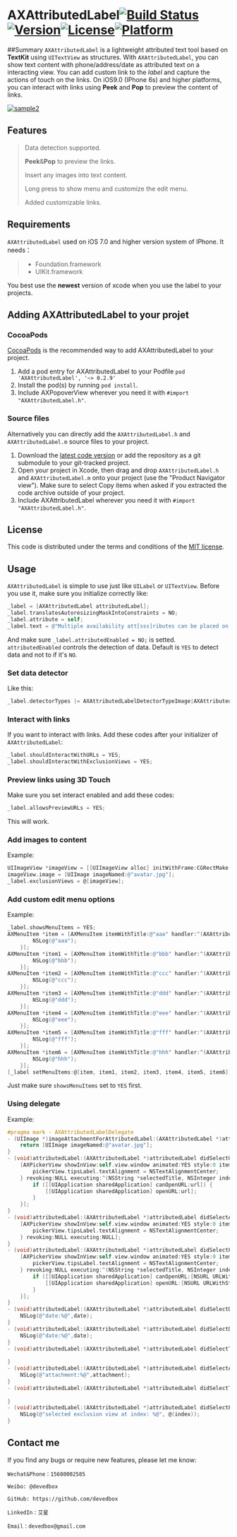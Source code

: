 # AXAttributedLabel[![Build Status](https://travis-ci.org/devedbox/AXAttributedLabel.svg?branch=master)](https://travis-ci.org/devedbox/AXAttributedLabel)[![Version](https://img.shields.io/cocoapods/v/AXAttributedLabel.svg?style=flat)](http://cocoapods.org/pods/AXAttributedLabel)[![License](https://img.shields.io/cocoapods/l/AXAttributedLabel.svg?style=flat)](http://cocoapods.org/pods/AXAttributedLabel)[![Platform](https://img.shields.io/cocoapods/p/AXAttributedLabel.svg?style=flat)](http://cocoapods.org/pods/AXAttributedLabel)

##Summary
`AXAttributedLabel` is a lightweight attributed text tool based on __TextKit__ using `UITextView` as structures. With `AXAttributedLabel`, you can show text content with phone/address/date as attributed text on a interacting view. You can add custom link to the _label_ and capture the actions of touch on the links. On iOS9.0 (IPhone 6s) and higher platforms, you can interact with links using __Peek__ and __Pop__ to preview the content of links.

[![sample2](http://ww1.sinaimg.cn/large/d2297bd2gw1f6hhddhg0mg20ac0iju0x.gif)](http://ww1.sinaimg.cn/large/d2297bd2gw1f6hhddhg0mg20ac0iju0x.gif)

## Features
> Data detection supported.
> 
> __Peek__&__Pop__ to preview the links.
> 
> Insert any images into text content.
> 
> Long press to show menu and customize the edit menu.
> 
> Added customizable links.

## Requirements

`AXAttributedLabel` used on iOS 7.0 and higher version system of IPhone. It needs：

>* Foundation.framework
>* UIKit.framework

You best use the __newest__ version of xcode when you use the label to your projects.

## Adding AXAttributedLabel to your projet
### CocoaPods
[CocoaPods](http://cocoapods.org) is the recommended way to add AXAttributedLabel to your project.

1. Add a pod entry for AXAttributedLabel to your Podfile `pod 'AXAttributedLabel', '~> 0.2.9'`
2. Install the pod(s) by running `pod install`.
3. Include AXPopoverView wherever you need it with `#import "AXAttributedLabel.h"`.

### Source files

Alternatively you can directly add the `AXAttributedLabel.h` and `AXAttributedLabel.m`  source files to your project.

1. Download the [latest code version](https://github.com/devedbox/AXAttributedLabel/archive/master.zip) or add the repository as a git submodule to your git-tracked project. 
2. Open your project in Xcode, then drag and drop `AXAttributedLabel.h` and `AXAttributedLabel.m` onto your project (use the "Product Navigator view"). Make sure to select Copy items when asked if you extracted the code archive outside of your project. 
3. Include AXAttributedLabel wherever you need it with `#import "AXAttributedLabel.h"`.

## License

This code is distributed under the terms and conditions of the [MIT license](LICENSE). 

## Usage

`AXAttributedLabel` is simple to use just like `UILabel` or `UITextView`. Before you use it, make sure you initialize correctly like:
```objective-c
_label = [AXAttributedLabel attributedLabel];
_label.translatesAutoresizingMaskIntoConstraints = NO;
_label.attribute = self;
_label.text = @"Multiple availability att[sss]ributes can be placed on a declaration, which may correspond to different platforms. Only the availability attr[sss]ibute with the platform[sss] correcorre 明天 sponding to the target pla[sss]tform will be used. https://www.baidu.com the availability 15680002585 any others wil[sss]l be ignored. If no 成都市成华区二仙桥东三路1号 availability attribute specifies availability for the cu[sss]rrent target platform, the a[sss]vailability attributes are ignored.";
```
And make sure `_label.attributedEnabled = NO;` is setted. `attributedEnabled` controls the detection of data. Default is `YES` to detect data and not to if it's `NO`.
### Set data detector
Like this:
```objective-c
_label.detectorTypes |= AXAttributedLabelDetectorTypeImage|AXAttributedLabelDetectorTypeLink|AXAttributedLabelDetectorTypeTransitInformation|AXAttributedLabelDetectorTypeAddress;
```
### Interact with links
If you want to interact with links. Add these codes after your initializer of `AXAttributedLabel`: 
```objective-c
_label.shouldInteractWithURLs = YES;
_label.shouldInteractWithExclusionViews = YES;
```
### Preview links using __3D Touch__
Make sure you set interact enabled and add these codes:
```objective-c
_label.allowsPreviewURLs = YES;
```
This will work.
### Add images to content
Example:
```objective-c
UIImageView *imageView = [[UIImageView alloc] initWithFrame:CGRectMake(CGRectGetWidth(self.view.frame)*.5-45, 45, 90, 90)];
imageView.image = [UIImage imageNamed:@"avatar.jpg"];
_label.exclusionViews = @[imageView];
```
### Add custom edit menu options
Example:
```objective-c
_label.showsMenuItems = YES;
AXMenuItem *item = [AXMenuItem itemWithTitle:@"aaa" handler:^(AXAttributedLabel * _Nonnull label, AXMenuItem * _Nonnull item) {
        NSLog(@"aaa");
    }];
AXMenuItem *item1 = [AXMenuItem itemWithTitle:@"bbb" handler:^(AXAttributedLabel * _Nonnull label, AXMenuItem * _Nonnull item) {
        NSLog(@"bbb");
    }];
AXMenuItem *item2 = [AXMenuItem itemWithTitle:@"ccc" handler:^(AXAttributedLabel * _Nonnull label, AXMenuItem * _Nonnull item) {
        NSLog(@"ccc");
    }];
AXMenuItem *item3 = [AXMenuItem itemWithTitle:@"ddd" handler:^(AXAttributedLabel * _Nonnull label, AXMenuItem * _Nonnull item) {
        NSLog(@"ddd");
    }];
AXMenuItem *item4 = [AXMenuItem itemWithTitle:@"eee" handler:^(AXAttributedLabel * _Nonnull label, AXMenuItem * _Nonnull item) {
        NSLog(@"eee");
    }];
AXMenuItem *item5 = [AXMenuItem itemWithTitle:@"fff" handler:^(AXAttributedLabel * _Nonnull label, AXMenuItem * _Nonnull item) {
        NSLog(@"fff");
    }];
AXMenuItem *item6 = [AXMenuItem itemWithTitle:@"hhh" handler:^(AXAttributedLabel * _Nonnull label, AXMenuItem * _Nonnull item) {
        NSLog(@"hhh");
    }];
[_label setMenuItems:@[item, item1, item2, item3, item4, item5, item6]];
```
Just make sure `showsMenuItems` set to `YES` first.
### Using delegate
Example:

```objective-c
#pragma mark - AXAttributedLabelDelegate
- (UIImage *)imageAttachmentForAttributedLabel:(AXAttributedLabel *)attl result:(NSTextCheckingResult *)result {
    return [UIImage imageNamed:@"avatar.jpg"];
}
- (void)attributedLabel:(AXAttributedLabel *)attributedLabel didSelectURL:(NSURL *)url {
    [AXPickerView showInView:self.view.window animated:YES style:0 items:@[url.absoluteString] title:@"打开链接？" tips:[NSString stringWithFormat:@"点击打开链接:%@", url.absoluteString] configuration:NULL completion:^(AXPickerView *pickerView) {
        pickerView.tipsLabel.textAlignment = NSTextAlignmentCenter;
    } revoking:NULL executing:^(NSString *selectedTitle, NSInteger index, AXPickerView *inPickerView) {
        if ([[UIApplication sharedApplication] canOpenURL:url]) {
            [[UIApplication sharedApplication] openURL:url];
        }
    }];
}
- (void)attributedLabel:(AXAttributedLabel *)attributedLabel didSelectAddress:(NSDictionary *)addressComponents {
    [AXPickerView showInView:self.view.window animated:YES style:0 items:[addressComponents allValues] title:@"地址" tips:@"显示所有地址" configuration:NULL completion:^(AXPickerView *pickerView) {
        pickerView.tipsLabel.textAlignment = NSTextAlignmentCenter;
    } revoking:NULL executing:NULL];
}
- (void)attributedLabel:(AXAttributedLabel *)attributedLabel didSelectPhoneNumber:(NSString *)phoneNumber {
    [AXPickerView showInView:self.view.window animated:YES style:0 items:@[phoneNumber] title:@"拨打电话？" tips:[NSString stringWithFormat:@"点击拨打电话:%@", phoneNumber] configuration:NULL completion:^(AXPickerView *pickerView) {
        pickerView.tipsLabel.textAlignment = NSTextAlignmentCenter;
    } revoking:NULL executing:^(NSString *selectedTitle, NSInteger index, AXPickerView *inPickerView) {
        if ([[UIApplication sharedApplication] canOpenURL:[NSURL URLWithString:[NSString stringWithFormat:@"tel:%@", phoneNumber]]]) {
            [[UIApplication sharedApplication] openURL:[NSURL URLWithString:[NSString stringWithFormat:@"tel:%@", phoneNumber]]];
        }
    }];
}
- (void)attributedLabel:(AXAttributedLabel *)attributedLabel didSelectDate:(NSDate *)date {
    NSLog(@"date:%@",date);
}
- (void)attributedLabel:(AXAttributedLabel *)attributedLabel didSelectDate:(NSDate *)date timeZone:(NSTimeZone *)timeZone duration:(NSTimeInterval)duration {
    NSLog(@"date:%@",date);
}
- (void)attributedLabel:(AXAttributedLabel *)attributedLabel didSelectTransitInformation:(NSDictionary *)components {
    
}
- (void)attributedLabel:(AXAttributedLabel *)attributedLabel didSelectAttachment:(NSTextAttachment *)attachment {
    NSLog(@"attachment:%@",attachment);
}
- (void)attributedLabel:(AXAttributedLabel *)attributedLabel didSelectTextCheckingResult:(NSTextCheckingResult *)result {
    
}
- (void)attributedLabel:(AXAttributedLabel *)attributedLabel didSelectExclusionViewAtIndex:(NSUInteger)index {
    NSLog(@"selected exclusion view at index: %@", @(index));
}
```

## Contact me
If you find any bugs or require new features, please let me know:

`Wechat&Phone：15680002585`

`Weibo: @devedbox`

`GitHub: https://github.com/devedbox`

`LinkedIn：艾星`

`Email：devedbox@gmail.com`